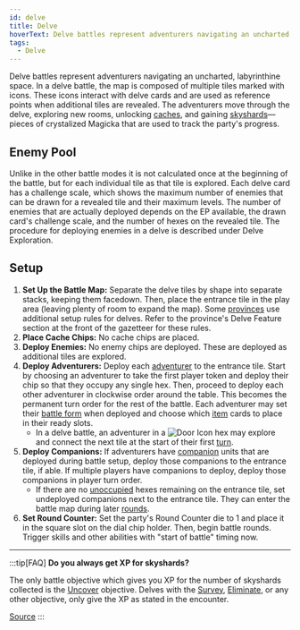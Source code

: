 ```yaml
---
id: delve
title: Delve
hoverText: Delve battles represent adventurers navigating an uncharted, labyrinthine space.
tags:
  - Delve
---
```


Delve battles represent adventurers navigating an uncharted, labyrinthine space. In a delve battle, the map is composed of multiple tiles marked with icons. These icons interact with delve cards and are used as reference points when additional tiles are revealed. The adventurers move through the delve, exploring new rooms, unlocking [caches](/docs/glossary/cache), and gaining [skyshards](/docs/battles/types/delve/skyshard)—pieces of crystalized Magicka that are used to track the party's progress.

## Enemy Pool

Unlike in the other battle modes it is not calculated once at the beginning of the battle, but for each individual tile as that tile is explored. Each delve card has a challenge scale, which shows the maximum number of enemies that can be drawn for a revealed tile and their maximum levels. The number of enemies that are actually deployed depends on the EP available, the drawn card's challenge scale, and the number of hexes on the revealed tile. The procedure for deploying enemies in a delve is described under Delve Exploration.

## Setup

1. **Set Up the Battle Map:** Separate the delve tiles by shape into separate stacks, keeping them facedown. Then, place the entrance tile in the play area (leaving plenty of room to expand the map). Some [provinces](/docs/campaign/provinces/) use additional setup rules for delves. Refer to the province's Delve Feature section at the front of the gazetteer for these rules.
2. **Place Cache Chips:** No cache chips are placed.
3. **Deploy Enemies:** No enemy chips are deployed. These are deployed as additional tiles are explored.
4. **Deploy Adventurers:** Deploy each [adventurer](/docs/glossary/adventurer) to the entrance tile. Start by choosing an adventurer to take the first player token and deploy their chip so that they occupy any single hex. Then, proceed to deploy each other adventurer in clockwise order around the table. This becomes the permanent turn order for the rest of the battle. Each adventurer may set their [battle form](/docs/battles/battle-forms/) when deployed and choose which [item](/docs/adventurer/items/index) cards to place in their ready slots.
   - In a delve battle, an adventurer in a <img src="/icons/door.svg" alt="Door Icon" class="icon-svg" /> hex may explore and connect the next tile at the start of their first [turn](/docs/glossary/turn).
5. **Deploy Companions:** If adventurers have [companion](/docs/glossary/companion) units that are deployed during battle setup, deploy those companions to the entrance tile, if able. If multiple players have companions to deploy, deploy those companions in player turn order.
   - If there are no [unoccupied](/docs/glossary/occupied) hexes remaining on the entrance tile, set undeployed companions next to the entrance tile. They can enter the battle map during later [rounds](/docs/battles/battle-round).
6. **Set Round Counter:** Set the party's Round Counter die to 1 and place it in the square slot on the dial chip holder. Then, begin battle rounds. Trigger skills and other abilities with "start of battle" timing now.

---

:::tip[FAQ]
**Do you always get XP for skyshards?**

The only battle objective which gives you XP for the number of skyshards collected is the [Uncover](/docs/battles/objectives/uncover) objective. Delves with the [Survey](/docs/battles/objectives/survey), [Eliminate](/docs/battles/objectives/eliminate), or any other objective, only give the XP as stated in the encounter.

<a href="https://support.chiptheorygames.com/support/solutions/articles/33000292564" target="_blank">Source</a>
:::
